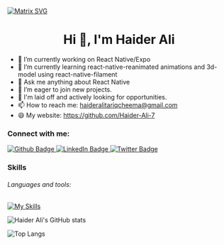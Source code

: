 [![Matrix SVG](https://raw.githubusercontent.com/rodrigograca31/rodrigograca31/master/matrix.svg)](https://www.youtube.com/watch?v=SDkAGkd4NLc) 
 <h1 align="center">Hi 👋, I'm Haider Ali</h1>


- 🔭 I’m currently working on React Native/Expo
- 🌱 I’m currently learning react-native-reanimated animations and 3d-model using react-native-filament
- 💬 Ask me anything about React Native
- 🚀 I’m eager to join new projects.
- 💼 I'm laid off and actively looking for opportunities.
- 📫 How to reach me: haideralitariqcheema@gmail.com
- 😄 My website: https://github.com/Haider-Ali-7


### Connect with me:


<div id="badges">
  <a href="https://github.com/Haider-Ali-7">
    <img src="https://img.shields.io/badge/Github-white?style=for-the-badge&logo=Github&logoColor=black" alt="Github Badge"/>
  </a>
  <a href="www.linkedin.com/in/haider-ali-tariq-n129">
    <img src="https://img.shields.io/badge/Linkedin-blue?style=for-the-badge&logo=linkedin&logoColor=white" alt="LinkedIn Badge"/>
  </a>
  <a href="https://x.com/htc007Cheema">
    <img src="https://img.shields.io/badge/Twitter-blue?style=for-the-badge&logo=twitter&logoColor=white" alt="Twitter Badge"/>
  </a>
</div>


### Skills
###### Languages and tools:
[![My Skills](https://skillicons.dev/icons?i=react,js,ts,redux,sentry,firebase,aws,github,git,postman,figma&perline=5)](https://skillicons.dev)





![Haider Ali's GitHub stats](https://github-readme-stats.vercel.app/api?username=Haider-Ali-7&show_icons=true&theme=dark)





![Top Langs](https://github-readme-stats.vercel.app/api/top-langs/?username=Haider-Ali-7&theme=dark)

